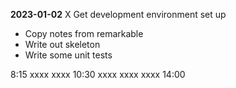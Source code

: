 **2023-01-02**
X Get development environment set up
- Copy notes from remarkable
- Write out skeleton
- Write some unit tests

8:15
xxxx
xxxx
10:30
xxxx
xxxx
xxxx
14:00
